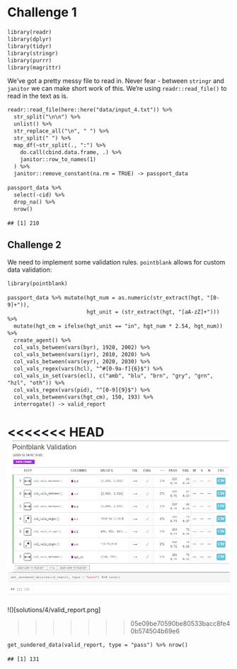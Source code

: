 # Challenge 1

    library(readr)
    library(dplyr)
    library(tidyr)
    library(stringr)
    library(purrr)
    library(magrittr)

We’ve got a pretty messy file to read in. Never fear - between `stringr`
and `janitor` we can make short work of this. We’re using
`readr::read_file()` to read in the text as is.

    readr::read_file(here::here("data/input_4.txt")) %>% 
      str_split("\n\n") %>% 
      unlist() %>% 
      str_replace_all("\n", " ") %>% 
      str_split(" ") %>% 
      map_df(~str_split(., ":") %>% 
        do.call(cbind.data.frame, .) %>% 
        janitor::row_to_names(1)
      ) %>% 
      janitor::remove_constant(na.rm = TRUE) -> passport_data

    passport_data %>% 
      select(-cid) %>% 
      drop_na() %>% 
      nrow()

    ## [1] 210

## Challenge 2

We need to implement some validation rules. `pointblank` allows for
custom data validation:

    library(pointblank)

    passport_data %>% mutate(hgt_num = as.numeric(str_extract(hgt, "[0-9]+")),
                             hgt_unit = (str_extract(hgt, "[aA-zZ]+"))) %>% 
      mutate(hgt_cm = ifelse(hgt_unit == "in", hgt_num * 2.54, hgt_num)) %>% 
      create_agent() %>% 
      col_vals_between(vars(byr), 1920, 2002) %>% 
      col_vals_between(vars(iyr), 2010, 2020) %>% 
      col_vals_between(vars(eyr), 2020, 2030) %>% 
      col_vals_regex(vars(hcl), "^#[0-9a-f]{6}$") %>% 
      col_vals_in_set(vars(ecl), c("amb", "blu", "brn", "gry", "grn", "hzl", "oth")) %>% 
      col_vals_regex(vars(pid), "^[0-9]{9}$") %>% 
      col_vals_between(vars(hgt_cm), 150, 193) %>% 
      interrogate() -> valid_report

<<<<<<< HEAD
![](solutions/4/valid_report.png)
=======
!()\[solutions/4/valid\_report.png\]
>>>>>>> 05e09be70590be80533bacc8fe40b574504b69e6

    get_sundered_data(valid_report, type = "pass") %>% nrow()

    ## [1] 131
